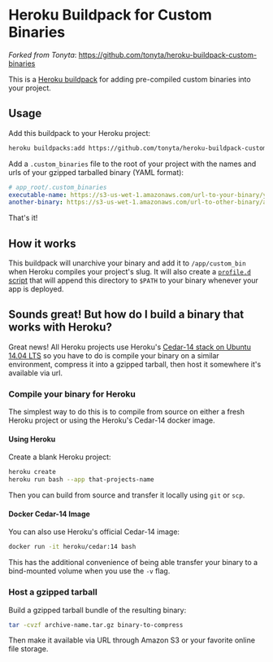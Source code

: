 # Heroku Buildpack for Custom Binaries

*Forked from Tonyta*: https://github.com/tonyta/heroku-buildpack-custom-binaries

This is a [Heroku buildpack](http://devcenter.heroku.com/articles/buildpacks)
for adding pre-compiled custom binaries into your project.

## Usage

Add this buildpack to your Heroku project:

``` bash
heroku buildpacks:add https://github.com/tonyta/heroku-buildpack-custom-binaries#v1.0.0
```

Add a `.custom_binaries` file to the root of your project with the names and
urls of your gzipped tarballed binary (YAML format):

``` yaml
# app_root/.custom_binaries
executable-name: https://s3-us-wet-1.amazonaws.com/url-to-your-binary/your-archive.tar.gz
another-binary: https://s3-us-wet-1.amazonaws.com/url-to-other-binary/archive.tar.gz
```

That's it!

## How it works

This buildpack will unarchive your binary and add it to `/app/custom_bin` when
Heroku compiles your project's slug. It will also create a
[`profile.d` script](https://devcenter.heroku.com/articles/buildpack-api#profile-d-scripts)
that will append this directory to `$PATH` to your binary whenever your app is
deployed.

## Sounds great! But how do I build a binary that works with Heroku?

Great news! All Heroku projects use Heroku's
[Cedar-14 stack on Ubuntu 14.04 LTS](https://devcenter.heroku.com/articles/cedar-ubuntu-packages)
so you have to do is compile your binary on a similar environment, compress it
into a gzipped tarball, then host it somewhere it's available via url.

### Compile your binary for Heroku

The simplest way to do this is to compile from source on either a fresh Heroku
project or using the Heroku's Cedar-14 docker image.

#### Using Heroku

Create a blank Heroku project:

``` bash
heroku create
heroku run bash --app that-projects-name
```

Then you can build from source and transfer it locally using `git` or `scp`.

#### Docker Cedar-14 Image

You can also use Heroku's official Cedar-14 image:

``` bash
docker run -it heroku/cedar:14 bash
```

This has the additional convenience of being able transfer your binary to a
bind-mounted volume when you use the `-v` flag.

### Host a gzipped tarball

Build a gzipped tarball bundle of the resulting binary:

``` bash
tar -cvzf archive-name.tar.gz binary-to-compress
```

Then make it available via URL through Amazon S3 or your favorite online
file storage.
